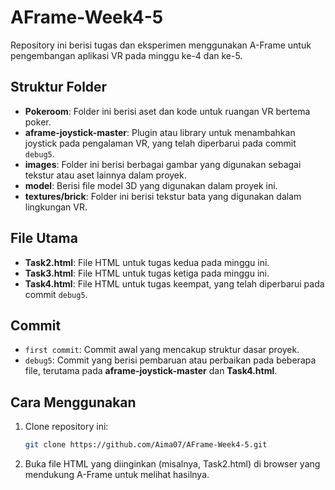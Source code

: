 # AFrame-Week4-5

Repository ini berisi tugas dan eksperimen menggunakan A-Frame untuk pengembangan aplikasi VR pada minggu ke-4 dan ke-5.

## Struktur Folder

- **Pokeroom**: Folder ini berisi aset dan kode untuk ruangan VR bertema poker.
- **aframe-joystick-master**: Plugin atau library untuk menambahkan joystick pada pengalaman VR, yang telah diperbarui pada commit `debug5`.
- **images**: Folder ini berisi berbagai gambar yang digunakan sebagai tekstur atau aset lainnya dalam proyek.
- **model**: Berisi file model 3D yang digunakan dalam proyek ini.
- **textures/brick**: Folder ini berisi tekstur bata yang digunakan dalam lingkungan VR.

## File Utama

- **Task2.html**: File HTML untuk tugas kedua pada minggu ini.
- **Task3.html**: File HTML untuk tugas ketiga pada minggu ini.
- **Task4.html**: File HTML untuk tugas keempat, yang telah diperbarui pada commit `debug5`.

## Commit

- `first commit`: Commit awal yang mencakup struktur dasar proyek.
- `debug5`: Commit yang berisi pembaruan atau perbaikan pada beberapa file, terutama pada **aframe-joystick-master** dan **Task4.html**.

## Cara Menggunakan

1. Clone repository ini:
   ```bash
   git clone https://github.com/Aima07/AFrame-Week4-5.git
2. Buka file HTML yang diinginkan (misalnya, Task2.html) di browser yang mendukung A-Frame untuk melihat hasilnya.
